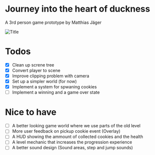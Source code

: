 # Journey into the heart of duckness
A 3rd person game prototype by Matthias Jäger

![](Cover.png "Title")


# Todos 
- [x] Clean up screne tree
- [x] Convert player to scene
- [x] Improve clipping problem with camera
- [x] Set up a simpler world (for now)
- [x] Implement a system for spwaning cookies
- [ ] Implement a winning and a game over state

# Nice to have
- [ ] A better looking game world where we use parts of the old level
- [ ] More user feedback on pickup cookie event (Overlay)
- [ ] A HUD showing the ammount of collected cookies and the health
- [ ] A level mechanic that increases the progression experience 
- [ ] A better sound design (Sound areas, step and jump sounds)
